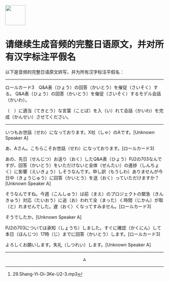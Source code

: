 <img src="https://r2cdn.perplexity.ai/pplx-full-logo-primary-dark%402x.png" style="height:64px;margin-right:32px"/>

# 请继续生成音频的完整日语原文，并对所有汉字标注平假名

以下是音频的完整日语原文转写，并为所有汉字标注平假名：

***

ロールカード3　Q\&A表（ひょう）の回答（かいとう）を催促（さいそく）する。
Q\&A表（ひょう）の回答（かいとう）を催促（さいそく）するモデル会話（かいわ）。

（　）に適当（てきとう）な言葉（ことば）を入（い）れて会話（かいわ）を完成（かんせい）させてください。

***

いつもお世話（せわ）になっております。X社（しゃ）のAです。[Unknown Speaker A]

あ、Aさん。こちらこそお世話（せわ）になっております。[ロールカード3]

あの、先日（せんじつ）お送り（おく）したQ\&A表（ひょう）PJ2の703なんですが、回答（かいとう）をいただけないと全体（ぜんたい）の進捗（しんちょく）に影響（えいきょう）しそうなんです。申し訳（もうしわ）ありませんが今日中（きょうじゅう）に回答（かいとう）を送（おく）っていただけますか？[Unknown Speaker A]

そうなんですね。今週（こんしゅう）は前（まえ）のプロジェクトの緊急（きんきゅう）対応（たいおう）に追（お）われて全（まった）く時間（じかん）が取（と）れませんでした。遅（おく）くなってすみません。[ロールカード3]

そうでしたか。[Unknown Speaker A]

PJ2の703については承知（しょうち）しました。すぐに確認（かくにん）して本日（ほんじつ）17時（じ）までに回答（かいとう）します。[ロールカード3]

よろしくお願いします。失礼（しつれい）します。[Unknown Speaker A]

---
<span style="display:none">[^1]</span>

<div style="text-align: center">⁂</div>

[^1]: 29.Shang-Yi-Di-3Ke-U2-3.mp3

